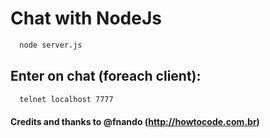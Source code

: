 # Chat with NodeJs

```bash
  node server.js
```

## Enter on chat (foreach client):

```bash
  telnet localhost 7777
```

#### Credits and thanks to @fnando (http://howtocode.com.br)
